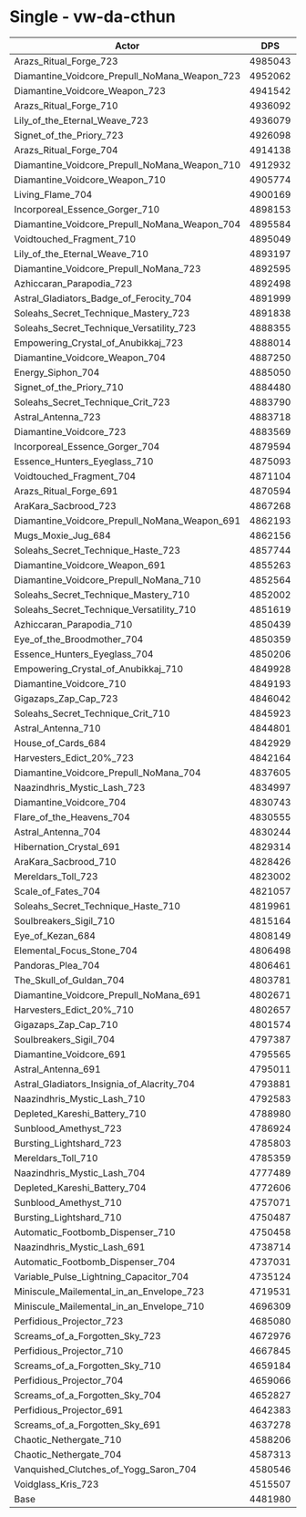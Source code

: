 # Single - vw-da-cthun
| Actor | DPS | Increase |
|---|:---:|:---:|
|Arazs_Ritual_Forge_723|4985043|11.22%|
|Diamantine_Voidcore_Prepull_NoMana_Weapon_723|4952062|10.49%|
|Diamantine_Voidcore_Weapon_723|4941542|10.25%|
|Arazs_Ritual_Forge_710|4936092|10.13%|
|Lily_of_the_Eternal_Weave_723|4936079|10.13%|
|Signet_of_the_Priory_723|4926098|9.91%|
|Arazs_Ritual_Forge_704|4914138|9.64%|
|Diamantine_Voidcore_Prepull_NoMana_Weapon_710|4912932|9.62%|
|Diamantine_Voidcore_Weapon_710|4905774|9.46%|
|Living_Flame_704|4900169|9.33%|
|Incorporeal_Essence_Gorger_710|4898153|9.29%|
|Diamantine_Voidcore_Prepull_NoMana_Weapon_704|4895584|9.23%|
|Voidtouched_Fragment_710|4895049|9.22%|
|Lily_of_the_Eternal_Weave_710|4893197|9.17%|
|Diamantine_Voidcore_Prepull_NoMana_723|4892595|9.16%|
|Azhiccaran_Parapodia_723|4892498|9.16%|
|Astral_Gladiators_Badge_of_Ferocity_704|4891999|9.15%|
|Soleahs_Secret_Technique_Mastery_723|4891838|9.14%|
|Soleahs_Secret_Technique_Versatility_723|4888355|9.07%|
|Empowering_Crystal_of_Anubikkaj_723|4888014|9.06%|
|Diamantine_Voidcore_Weapon_704|4887250|9.04%|
|Energy_Siphon_704|4885050|8.99%|
|Signet_of_the_Priory_710|4884480|8.98%|
|Soleahs_Secret_Technique_Crit_723|4883790|8.96%|
|Astral_Antenna_723|4883718|8.96%|
|Diamantine_Voidcore_723|4883569|8.96%|
|Incorporeal_Essence_Gorger_704|4879594|8.87%|
|Essence_Hunters_Eyeglass_710|4875093|8.77%|
|Voidtouched_Fragment_704|4871104|8.68%|
|Arazs_Ritual_Forge_691|4870594|8.67%|
|AraKara_Sacbrood_723|4867268|8.60%|
|Diamantine_Voidcore_Prepull_NoMana_Weapon_691|4862193|8.48%|
|Mugs_Moxie_Jug_684|4862156|8.48%|
|Soleahs_Secret_Technique_Haste_723|4857744|8.38%|
|Diamantine_Voidcore_Weapon_691|4855263|8.33%|
|Diamantine_Voidcore_Prepull_NoMana_710|4852564|8.27%|
|Soleahs_Secret_Technique_Mastery_710|4852002|8.26%|
|Soleahs_Secret_Technique_Versatility_710|4851619|8.25%|
|Azhiccaran_Parapodia_710|4850439|8.22%|
|Eye_of_the_Broodmother_704|4850359|8.22%|
|Essence_Hunters_Eyeglass_704|4850206|8.22%|
|Empowering_Crystal_of_Anubikkaj_710|4849928|8.21%|
|Diamantine_Voidcore_710|4849193|8.19%|
|Gigazaps_Zap_Cap_723|4846042|8.12%|
|Soleahs_Secret_Technique_Crit_710|4845923|8.12%|
|Astral_Antenna_710|4844801|8.10%|
|House_of_Cards_684|4842929|8.05%|
|Harvesters_Edict_20%_723|4842164|8.04%|
|Diamantine_Voidcore_Prepull_NoMana_704|4837605|7.93%|
|Naazindhris_Mystic_Lash_723|4834997|7.88%|
|Diamantine_Voidcore_704|4830743|7.78%|
|Flare_of_the_Heavens_704|4830555|7.78%|
|Astral_Antenna_704|4830244|7.77%|
|Hibernation_Crystal_691|4829314|7.75%|
|AraKara_Sacbrood_710|4828426|7.73%|
|Mereldars_Toll_723|4823002|7.61%|
|Scale_of_Fates_704|4821057|7.57%|
|Soleahs_Secret_Technique_Haste_710|4819961|7.54%|
|Soulbreakers_Sigil_710|4815164|7.43%|
|Eye_of_Kezan_684|4808149|7.28%|
|Elemental_Focus_Stone_704|4806498|7.24%|
|Pandoras_Plea_704|4806461|7.24%|
|The_Skull_of_Guldan_704|4803781|7.18%|
|Diamantine_Voidcore_Prepull_NoMana_691|4802671|7.16%|
|Harvesters_Edict_20%_710|4802657|7.15%|
|Gigazaps_Zap_Cap_710|4801574|7.13%|
|Soulbreakers_Sigil_704|4797387|7.04%|
|Diamantine_Voidcore_691|4795565|7.00%|
|Astral_Antenna_691|4795011|6.98%|
|Astral_Gladiators_Insignia_of_Alacrity_704|4793881|6.96%|
|Naazindhris_Mystic_Lash_710|4792583|6.93%|
|Depleted_Kareshi_Battery_710|4788980|6.85%|
|Sunblood_Amethyst_723|4786924|6.80%|
|Bursting_Lightshard_723|4785803|6.78%|
|Mereldars_Toll_710|4785359|6.77%|
|Naazindhris_Mystic_Lash_704|4777489|6.59%|
|Depleted_Kareshi_Battery_704|4772606|6.48%|
|Sunblood_Amethyst_710|4757071|6.14%|
|Bursting_Lightshard_710|4750487|5.99%|
|Automatic_Footbomb_Dispenser_710|4750458|5.99%|
|Naazindhris_Mystic_Lash_691|4738714|5.73%|
|Automatic_Footbomb_Dispenser_704|4737031|5.69%|
|Variable_Pulse_Lightning_Capacitor_704|4735124|5.65%|
|Miniscule_Mailemental_in_an_Envelope_723|4719531|5.30%|
|Miniscule_Mailemental_in_an_Envelope_710|4696309|4.78%|
|Perfidious_Projector_723|4685080|4.53%|
|Screams_of_a_Forgotten_Sky_723|4672976|4.26%|
|Perfidious_Projector_710|4667845|4.15%|
|Screams_of_a_Forgotten_Sky_710|4659184|3.95%|
|Perfidious_Projector_704|4659066|3.95%|
|Screams_of_a_Forgotten_Sky_704|4652827|3.81%|
|Perfidious_Projector_691|4642383|3.58%|
|Screams_of_a_Forgotten_Sky_691|4637278|3.46%|
|Chaotic_Nethergate_710|4588206|2.37%|
|Chaotic_Nethergate_704|4587313|2.35%|
|Vanquished_Clutches_of_Yogg_Saron_704|4580546|2.20%|
|Voidglass_Kris_723|4515507|0.75%|
|Base|4481980|0.00%|
